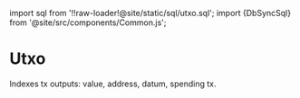 import sql from '!!raw-loader!@site/static/sql/utxo.sql';
import {DbSyncSql} from '@site/src/components/Common.js';

# Utxo

Indexes tx outputs: value, address, datum, spending tx.

<DbSyncSql sql={sql} />
